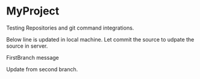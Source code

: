 # MyProject
Testing Repositories and git command integrations.

Below line is updated in local machine. Let commit the source to udpate the source in server. 

FirstBranch message

Update from second branch.
